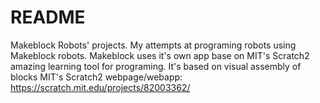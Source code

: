 # README
Makeblock Robots' projects.
My attempts at programing robots using Makeblock robots.
Makeblock uses it's own app base on MIT's Scratch2 amazing learning tool for programing. 
It's based on visual assembly of blocks
MIT's Scratch2 webpage/webapp:
https://scratch.mit.edu/projects/82003362/
